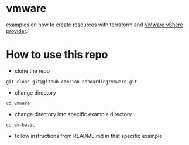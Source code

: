 # vmware
examples on how to create resources with terraform and [VMware vShere provider](https://registry.terraform.io/providers/hashicorp/vsphere/latest).

# How to use this repo
- clone the repo
```
git clone git@github.com:ion-onboarding/vmware.git
```

- change directory
```
cd vmware
```

- change directory into specific example directory
```
cd vm-basic
```

- follow instructions from README.md in that specific example


